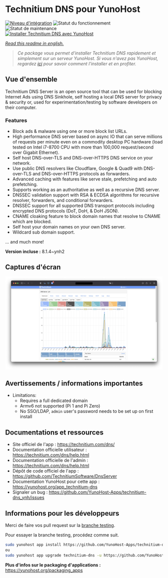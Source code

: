 <!--
N.B.: This README was automatically generated by https://github.com/YunoHost/apps/tree/master/tools/README-generator
It shall NOT be edited by hand.
-->

# Technitium DNS pour YunoHost

[![Niveau d'intégration](https://dash.yunohost.org/integration/technitium-dns.svg)](https://dash.yunohost.org/appci/app/technitium-dns) ![Statut du fonctionnement](https://ci-apps.yunohost.org/ci/badges/technitium-dns.status.svg) ![Statut de maintenance](https://ci-apps.yunohost.org/ci/badges/technitium-dns.maintain.svg)  
[![Installer Technitium DNS avec YunoHost](https://install-app.yunohost.org/install-with-yunohost.svg)](https://install-app.yunohost.org/?app=technitium-dns)

*[Read this readme in english.](./README.md)*

> *Ce package vous permet d'installer Technitium DNS rapidement et simplement sur un serveur YunoHost.
Si vous n'avez pas YunoHost, regardez [ici](https://yunohost.org/#/install) pour savoir comment l'installer et en profiter.*

## Vue d'ensemble

Technitium DNS Server is an open source tool that can be used for blocking Internet Ads using DNS Sinkhole, self hosting a local DNS server for privacy & security or, used for experimentation/testing by software developers on their computer.

### Features

- Block ads & malware using one or more block list URLs.
- High performance DNS server based on async IO that can serve millions of requests per minute even on a commodity desktop PC hardware (load tested on Intel i7-8700 CPU with more than 100,000 request/second over Gigabit Ethernet).
- Self host DNS-over-TLS and DNS-over-HTTPS DNS service on your network.
- Use public DNS resolvers like Cloudflare, Google & Quad9 with DNS-over-TLS and DNS-over-HTTPS protocols as forwarders.
- Advanced caching with features like serve stale, prefetching and auto prefetching.
- Supports working as an authoritative as well as a recursive DNS server.
- DNSSEC validation support with RSA & ECDSA algorithms for recursive resolver, forwarders, and conditional forwarders.
- DNSSEC support for all supported DNS transport protocols including encrypted DNS protocols (DoT, DoH, & DoH JSON).
- CNAME cloaking feature to block domain names that resolve to CNAME which are blocked.
- Self host your domain names on your own DNS server.
- Wildcard sub domain support.

... and much more!

**Version incluse :** 8.1.4~ynh2

## Captures d'écran

![Capture d'écran de Technitium DNS](./doc/screenshots/example.jpg)

## Avertissements / informations importantes

* Limitations:
    * Requires a full dedicated domain
    * Armv6 not supported (Pi 1 and Pi Zero)
    * No SSO/LDAP, `admin` user's password needs to be set up on first install

## Documentations et ressources

* Site officiel de l'app : <https://technitium.com/dns/>
* Documentation officielle utilisateur : <https://technitium.com/dns/help.html>
* Documentation officielle de l'admin : <https://technitium.com/dns/help.html>
* Dépôt de code officiel de l'app : <https://github.com/TechnitiumSoftware/DnsServer>
* Documentation YunoHost pour cette app : <https://yunohost.org/app_technitium-dns>
* Signaler un bug : <https://github.com/YunoHost-Apps/technitium-dns_ynh/issues>

## Informations pour les développeurs

Merci de faire vos pull request sur la [branche testing](https://github.com/YunoHost-Apps/technitium-dns_ynh/tree/testing).

Pour essayer la branche testing, procédez comme suit.

``` bash
sudo yunohost app install https://github.com/YunoHost-Apps/technitium-dns_ynh/tree/testing --debug
ou
sudo yunohost app upgrade technitium-dns -u https://github.com/YunoHost-Apps/technitium-dns_ynh/tree/testing --debug
```

**Plus d'infos sur le packaging d'applications :** <https://yunohost.org/packaging_apps>
